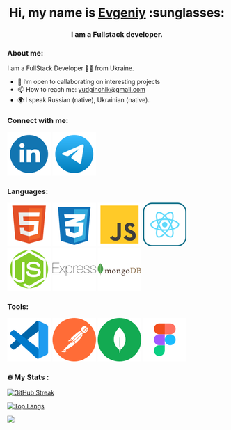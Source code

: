 <!-- ## Hi, my name is Evgeniy -->

<h1 align="center">Hi, my name is <a href="https://portfoliohalushkoyevhen.vercel.app/" target="blank">Evgeniy</a> :sunglasses:</h1>

<h3 align="center">I am a Fullstack developer.</h3>

<!-- **Evgeniy-Galushko/Evgeniy-Galushko** is a ✨ _special_ ✨ repository because its `README.md` (this file) appears on your GitHub profile.

Here are some ideas to get you started:


- 🔭 I’m currently working on ...
- 🌱 I’m currently learning ...
- 👯 I’m looking to collaborate on ...
- 🤔 I’m looking for help with ...
- 📫 How to reach me: yudginchik@gmail.com
- 🌍 I speak Russian (native), Ukrainian (native).
 -->

 <h3>About me:</h3>

I am a FullStack Developer 🧑‍💻 from Ukraine.

- 🤝 I’m open to callaborating on interesting projects
- 📫 How to reach me: yudginchik@gmail.com
- 🌍 I speak Russian (native), Ukrainian (native).

<h3>Connect with me:</h3>

<div><a href="https://www.linkedin.com/in/halushko-yevhen-5ab439353/" target="blank" width="30" height="30">
<img src="./icons/linkedin.svg" alt="linkedin" /></a>
<a href="https://t.me/EvgeniyGalushko" target="blank" width="30" height="30">
<img src="./icons/telegram.svg" alt="telegram" /></a>
</div>

<h3>Languages:</h3>

<div>
<img src="./icons/html.svg" alt="html" />
<img src="./icons/css-3.svg" alt="css" />
<img src="./icons/js.svg" alt="js" />
<img src="./icons/react.svg" alt="react" />
<img src="./icons/node2_js.svg" alt="node" />
<img src="./icons/express.svg" alt="express" />
<img src="./icons/mongodb.svg" alt="mongodb" />
</в>

<h3>Tools:</h3>

<div>
<img src="./icons/vscode.svg" alt="vscode" />
<img src="./icons/postman.svg" alt="postman" />
<img src="./icons/mongodb_compass.svg" alt="mongodb" />
<img src="./icons/figma.svg" alt="figma" />
<!-- <img src="./icons/node2_js.svg" alt="node" /> -->
<!-- <img src="./icons/express.svg" alt="express" /> -->
<!-- <img src="./icons/mongodb.svg" alt="mongo" /> -->
</div>

### :fire: My Stats :

[![GitHub Streak](https://github-readme-streak-stats.herokuapp.com?user=Evgeniy-Galushko)](https://git.io/streak-stats)

[![Top Langs](https://github-readme-stats.vercel.app/api/top-langs/?username=Evgeniy-Galushko&langs_count=15&layout=compact&theme=vision-friendly-white)](https://github.com/anuraghazra/github-readme-stats)

![](https://komarev.com/ghpvc/?username=your-github-username&style=flat-square)
